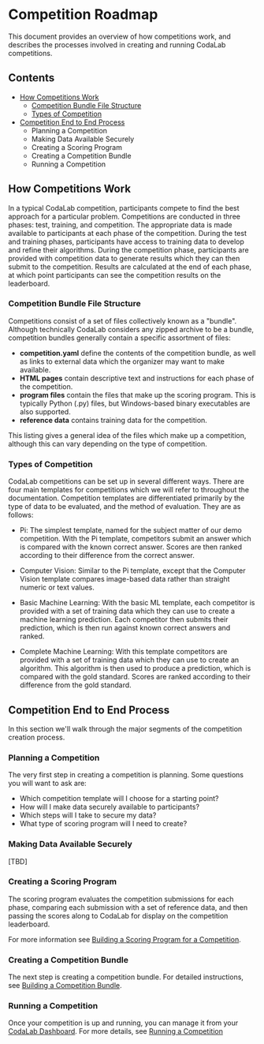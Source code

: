 # Competition Roadmap
This document provides an overview of how competitions work, and describes the processes involved in creating and running CodaLab competitions. 

## Contents
- [How Competitions Work](#how-competitions-work)
    - [Competition Bundle File Structure](#competition-bundle-file-structure)
    - [Types of Competition](#types-of-competition)
- [Competition End to End Process](#competition-end-to-end-process)
    - Planning a Competition
    - Making Data Available Securely
    - Creating a Scoring Program
    - Creating a Competition Bundle
    - Running a Competition

## How Competitions Work
In a typical CodaLab competition, participants compete to find the best approach for a particular problem. Competitions are conducted in three phases: test, training, and competition. The appropriate data is made available to participants at each phase of the competition. During the test and training phases, participants have access to training data to develop and refine their algorithms. During the competition phase, participants are provided with competition data to generate results which they can then submit to the competition. Results are calculated at the end of each phase, at which point participants can see the competition results on the leaderboard.

### Competition Bundle File Structure
Competitions consist of a set of files collectively known as a "bundle". Although technically CodaLab considers any zipped archive to be a bundle, competition bundles generally contain a specific assortment of files:
- **competition.yaml** define the contents of the competition bundle, as well as links to external data which the organizer may want to make available.
- **HTML pages** contain descriptive text and instructions for each phase of the competition.
- **program files** contain the files that make up the scoring program. This is typically Python (.py) files, but Windows-based binary executables are also supported.
- **reference data** contains training data for the competition.

This listing gives a general idea of the files which make up a competition, although this can vary depending on the type of competition.

### Types of Competition
CodaLab competitions can be set up in several different ways. There are four main templates for competitions which we will refer to throughout the documentation. Competition templates are differentiated primarily by the type of data to be evaluated, and the method of evaluation. They are as follows:

- Pi: The simplest template, named for the subject matter of our demo competition. With the Pi template, competitors submit an answer which is compared with the known correct answer. Scores are then ranked according to their difference from the correct answer.

- Computer Vision: Similar to the Pi template, except that the Computer Vision template compares image-based data rather than straight numeric or text values.

- Basic Machine Learning: With the basic ML template, each competitor is provided with a set of training data which they can use to create a machine learning prediction. Each competitor then submits their prediction, which is then run against known correct answers and ranked.

- Complete Machine Learning: With this template competitors are provided with a set of training data which they can use to create an algorithm. This algorithm is then used to produce a prediction, which is compared with the gold standard. Scores are ranked according to their difference from the gold standard.

## Competition End to End Process
In this section we'll walk through the major segments of the competition creation process.

### Planning a Competition
The very first step in creating a competition is planning. Some questions you will want to ask are:
- Which competition template will I choose for a starting point?
- How will I make data securely available to participants?
- Which steps will I take to secure my data?
- What type of scoring program will I need to create?

### Making Data Available Securely
[TBD]

### Creating a Scoring Program
The scoring program evaluates the competition submissions for each phase, comparing each submission with a set of reference data, and then passing the scores along to CodaLab for display on the competition leaderboard.

For more information see [Building a Scoring Program for a Competition](https://github.com/codalab/codalab/wiki/User_Building-a-Scoring-Program-for-a-Competition).

### Creating a Competition Bundle
The next step is creating a competition bundle. For detailed instructions, see [Building a Competition Bundle](https://github.com/codalab/codalab/wiki/User_Building-a-Competition-Bundle).

### Running a Competition
Once your competition is up and running, you can manage it from your [CodaLab Dashboard](https://www.codalab.org/my/). For more details, see [Running a Competition](https://github.com/codalab/codalab/wiki/User_Running-a-Competition)